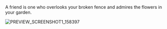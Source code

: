 A friend is one who overlooks your broken fence and admires the flowers in your garden.
<!--
- 👋 Hi, I’m @OVector
- 🌱 I’m currently learning many datas
- 💞️ I’m looking to collaborate on community projects
-->

![PREVIEW_SCREENSHOT1_158397](https://user-images.githubusercontent.com/103172597/176584857-0e005fda-5b9e-4a6b-9982-a079e13026ee.jpg)


<!-- # Contact Me :

<p>
 </br>


<img hight="320" width="320" align="right" alt="GIF" src="https://github.com/OVector/OVector/blob/main/assets/04766b9b8a2230d236e9a05b8b3c6c62.jpg">

Thanks for visiting my github.
 -->
<!-- <p></p>
<a href="mailto:akimotoakira00124@gmail.com">
 <img align="left" alt="Gmail" width="130" hight="100" src="https://github.com/OVector/OVector/blob/main/assets/icons/gmail.png" />
</a>
<a href="https://www.linkedin.com/in/akimoto-akira-606867235/">
  <img align="left" alt="Linkedin" width="150" hight="100" src="https://github.com/OVector/OVector/blob/main/assets/icons/linkedin.png" />
</a> -->
<!-- </p> -->
